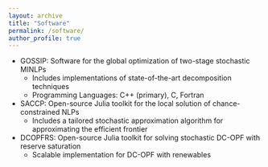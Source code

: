 ```yaml
---
layout: archive
title: "Software"
permalink: /software/
author_profile: true
---
```


* GOSSIP: Software for the global optimization of two-stage stochastic MINLPs
  * Includes implementations of state-of-the-art decomposition techniques
  * Programming Languages: C++ (primary), C, Fortran
* SACCP: Open-source Julia toolkit for the local solution of chance-constrained NLPs
  * Includes a tailored stochastic approximation algorithm for approximating the efficient frontier
* DCOPFRS: Open-source Julia toolkit for solving stochastic DC-OPF with reserve saturation
  * Scalable implementation for DC-OPF with renewables
